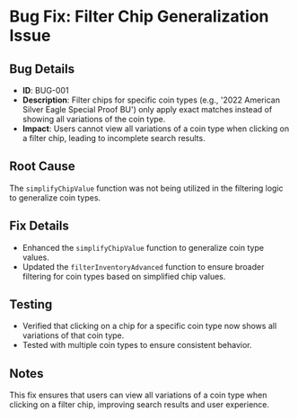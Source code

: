 # Bug Fix: Filter Chip Generalization Issue

## Bug Details
- **ID**: BUG-001
- **Description**: Filter chips for specific coin types (e.g., '2022 American Silver Eagle Special Proof BU') only apply exact matches instead of showing all variations of the coin type.
- **Impact**: Users cannot view all variations of a coin type when clicking on a filter chip, leading to incomplete search results.

## Root Cause
The `simplifyChipValue` function was not being utilized in the filtering logic to generalize coin types.

## Fix Details
- Enhanced the `simplifyChipValue` function to generalize coin type values.
- Updated the `filterInventoryAdvanced` function to ensure broader filtering for coin types based on simplified chip values.

## Testing
- Verified that clicking on a chip for a specific coin type now shows all variations of that coin type.
- Tested with multiple coin types to ensure consistent behavior.

## Notes
This fix ensures that users can view all variations of a coin type when clicking on a filter chip, improving search results and user experience.
